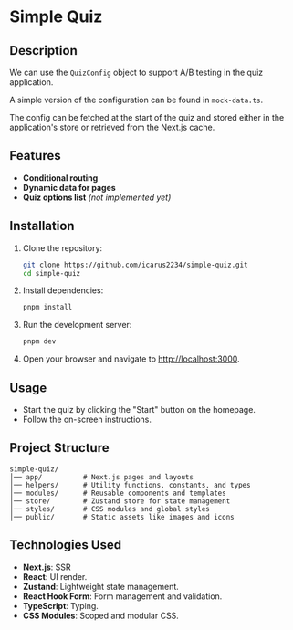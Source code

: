 # Simple Quiz

## Description

We can use the `QuizConfig` object to support A/B testing in the quiz application.

A simple version of the configuration can be found in `mock-data.ts`.

The config can be fetched at the start of the quiz and stored either in the application's store or retrieved from the Next.js cache.

## Features

- **Conditional routing**
- **Dynamic data for pages**
- **Quiz options list** _(not implemented yet)_

## Installation

1. Clone the repository:

   ```sh
   git clone https://github.com/icarus2234/simple-quiz.git
   cd simple-quiz
   ```

2. Install dependencies:

   ```sh
   pnpm install
   ```

3. Run the development server:

   ```sh
   pnpm dev
   ```

4. Open your browser and navigate to [http://localhost:3000](http://localhost:3000).

## Usage

- Start the quiz by clicking the "Start" button on the homepage.
- Follow the on-screen instructions.

## Project Structure

```
simple-quiz/
│── app/          # Next.js pages and layouts
│── helpers/      # Utility functions, constants, and types
│── modules/      # Reusable components and templates
│── store/        # Zustand store for state management
│── styles/       # CSS modules and global styles
│── public/       # Static assets like images and icons
```

## Technologies Used

- **Next.js**: SSR
- **React**: UI render.
- **Zustand**: Lightweight state management.
- **React Hook Form**: Form management and validation.
- **TypeScript**: Typing.
- **CSS Modules**: Scoped and modular CSS.
